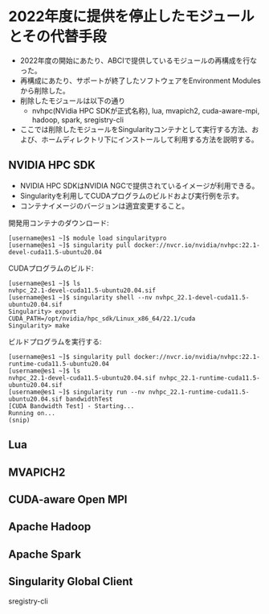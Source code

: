 
# 2022年度に提供を停止したモジュールとその代替手段 

* 2022年度の開始にあたり、ABCIで提供しているモジュールの再構成を行なった。
* 再構成にあたり、サポートが終了したソフトウェアをEnvironment Modulesから削除した。
* 削除したモジュールは以下の通り
  * nvhpc(NVidia HPC SDKが正式名称), lua, mvapich2, cuda-aware-mpi, hadoop, spark, sregistry-cli
* ここでは削除したモジュールをSingularityコンテナとして実行する方法、および、ホームディレクトリ下にインストールして利用する方法を説明する。

## NVIDIA HPC SDK

* NVIDIA HPC SDKはNVIDIA NGCで提供されているイメージが利用できる。
* Singularityを利用してCUDAプログラムのビルドおよび実行例を示す。
* コンテナイメージのバージョンは適宜変更すること。

<!-- 22.3 がでてるcuda 11.6, 11.0, 10.2用のイメージがある.-->

開発用コンテナのダウンロード:

```
[username@es1 ~]$ module load singularitypro
[username@es1 ~]$ singularity pull docker://nvcr.io/nvidia/nvhpc:22.1-devel-cuda11.5-ubuntu20.04
```

CUDAプログラムのビルド:

<!--
sakabeさんの例なんだけど、これ何をmakeしてるの?
CUDAサンプルっぽいのだけど、どこで用意するのかの指示がない。 コンテナ内でmakeやっても書き込みは不可だよね?
-->

```
[username@es1 ~]$ ls
nvhpc_22.1-devel-cuda11.5-ubuntu20.04.sif 
[username@es1 ~]$ singularity shell --nv nvhpc_22.1-devel-cuda11.5-ubuntu20.04.sif
Singularity> export CUDA_PATH=/opt/nvidia/hpc_sdk/Linux_x86_64/22.1/cuda
Singularity> make
```

ビルドプログラムを実行する:

```
[username@es1 ~]$ singularity pull docker://nvcr.io/nvidia/nvhpc:22.1-runtime-cuda11.5-ubuntu20.04
[username@es1 ~]$ ls
nvhpc_22.1-devel-cuda11.5-ubuntu20.04.sif nvhpc_22.1-runtime-cuda11.5-ubuntu20.04.sif
[username@es1 ~]$ singularity run --nv nvhpc_22.1-runtime-cuda11.5-ubuntu20.04.sif bandwidthTest
[CUDA Bandwidth Test] - Starting...
Running on...
(snip)
```

## Lua

## MVAPICH2

## CUDA-aware Open MPI

## Apache Hadoop

## Apache Spark

## Singularity Global Client

sregistry-cli

